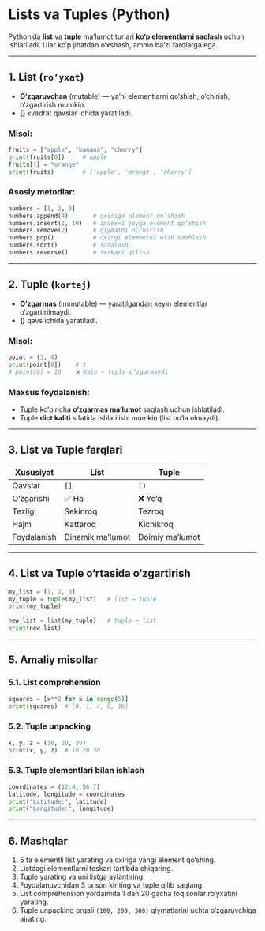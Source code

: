 # Lists va Tuples (Python)

Python’da **list** va **tuple** ma’lumot turlari **ko‘p elementlarni saqlash** uchun ishlatiladi. Ular ko‘p jihatdan o‘xshash, ammo ba’zi farqlarga ega.

---

## 1. List (`ro‘yxat`)

- **O‘zgaruvchan** (mutable) — ya’ni elementlarni qo‘shish, o‘chirish, o‘zgartirish mumkin.
- **[]** kvadrat qavslar ichida yaratiladi.

### Misol:
```python
fruits = ["apple", "banana", "cherry"]
print(fruits[0])     # apple
fruits[1] = "orange"
print(fruits)        # ['apple', 'orange', 'cherry']
````

### Asosiy metodlar:

```python
numbers = [1, 2, 3]
numbers.append(4)       # oxiriga element qo‘shish
numbers.insert(1, 10)   # index=1 joyga element qo‘shish
numbers.remove(2)       # qiymatni o‘chirish
numbers.pop()           # oxirgi elementni olib tashlash
numbers.sort()          # saralash
numbers.reverse()       # teskari qilish
```

---

## 2. Tuple (`kortej`)

* **O‘zgarmas** (immutable) — yaratilgandan keyin elementlar o‘zgartirilmaydi.
* **()** qavs ichida yaratiladi.

### Misol:

```python
point = (3, 4)
print(point[0])    # 3
# point[0] = 10    ❌ Xato — tuple o‘zgarmaydi
```

### Maxsus foydalanish:

* Tuple ko‘pincha **o‘zgarmas ma’lumot** saqlash uchun ishlatiladi.
* Tuple **dict kaliti** sifatida ishlatilishi mumkin (list bo‘la olmaydi).

---

## 3. List va Tuple farqlari

| Xususiyat   | List             | Tuple           |
| ----------- | ---------------- | --------------- |
| Qavslar     | `[]`             | `()`            |
| O‘zgarishi  | ✅ Ha             | ❌ Yo‘q          |
| Tezligi     | Sekinroq         | Tezroq          |
| Hajm        | Kattaroq         | Kichikroq       |
| Foydalanish | Dinamik ma’lumot | Doimiy ma’lumot |

---

## 4. List va Tuple o‘rtasida o‘zgartirish

```python
my_list = [1, 2, 3]
my_tuple = tuple(my_list)   # list → tuple
print(my_tuple)

new_list = list(my_tuple)   # tuple → list
print(new_list)
```

---

## 5. Amaliy misollar

### 5.1. List comprehension

```python
squares = [x**2 for x in range(5)]
print(squares)  # [0, 1, 4, 9, 16]
```

### 5.2. Tuple unpacking

```python
x, y, z = (10, 20, 30)
print(x, y, z)  # 10 20 30
```

### 5.3. Tuple elementlari bilan ishlash

```python
coordinates = (12.4, 56.7)
latitude, longitude = coordinates
print("Latitude:", latitude)
print("Longitude:", longitude)
```

---

## 6. Mashqlar

1. 5 ta elementli list yarating va oxiriga yangi element qo‘shing.
2. Listdagi elementlarni teskari tartibda chiqaring.
3. Tuple yarating va uni listga aylantiring.
4. Foydalanuvchidan 3 ta son kiriting va tuple qilib saqlang.
5. List comprehension yordamida 1 dan 20 gacha toq sonlar ro‘yxatini yarating.
6. Tuple unpacking orqali `(100, 200, 300)` qiymatlarini uchta o‘zgaruvchiga ajrating.
